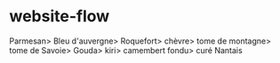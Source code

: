 # website-flow
Parmesan> Bleu d'auvergne> Roquefort> chèvre> tome de montagne> tome de Savoie> Gouda> kiri> camembert fondu> curé Nantais
